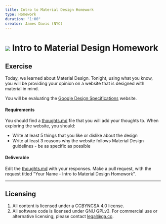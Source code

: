 ```yaml
---
title: Intro to Material Design Homework
type: Homework
duration: "1:00"
creator: James Davis (NYC)
---
```


# ![](https://ga-dash.s3.amazonaws.com/production/assets/logo-9f88ae6c9c3871690e33280fcf557f33.png) Intro to Material Design Homework

## Exercise

Today, we learned about Material Design. Tonight, using what you know, you will be providing your opinion on a website that is designed with material in mind.

You will be evaluating the [Google Design Specifications](https://www.google.com/design/spec/material-design/introduction.html) website.

#### Requirements

You should find a [thoughts.md](thoughts.md) file that you will add your thoughts to. When exploring the website, you should:

* Write at least 5 things that you like or dislike about the design
* Write at least 3 reasons why the website follows Material Design guidelines - be as specific as possible

#### Deliverable

Edit the [thoughts.md](thoughts.md) with your responses. Make a pull request, with the request titled "Your Name - Intro to Material Design Homework".

---

## Licensing
1. All content is licensed under a CC­BY­NC­SA 4.0 license.
2. All software code is licensed under GNU GPLv3. For commercial use or alternative licensing, please contact [legal@ga.co](mailto:legal@ga.co).
